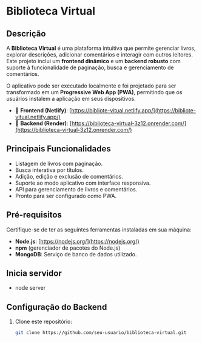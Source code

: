 # Biblioteca Virtual

## Descrição
A **Biblioteca Virtual** é uma plataforma intuitiva que permite gerenciar livros, explorar descrições, adicionar comentários e interagir com outros leitores. Este projeto inclui um **frontend dinâmico** e um **backend robusto** com suporte à funcionalidade de paginação, busca e gerenciamento de comentários.

O aplicativo pode ser executado localmente e foi projetado para ser transformado em um **Progressive Web App (PWA)**, permitindo que os usuários instalem a aplicação em seus dispositivos.

- 🔗 **Frontend (Netlify)**: [https://bibliote-vitual.netlify.app/](https://bibliote-vitual.netlify.app/)
- 🔗 **Backend (Render)**: [https://biblioteca-virtual-3z12.onrender.com/](https://biblioteca-virtual-3z12.onrender.com/)

## Principais Funcionalidades
- Listagem de livros com paginação.
- Busca interativa por títulos.
- Adição, edição e exclusão de comentários.
- Suporte ao modo aplicativo com interface responsiva.
- API para gerenciamento de livros e comentários.
- Pronto para ser configurado como PWA.

## Pré-requisitos
Certifique-se de ter as seguintes ferramentas instaladas em sua máquina:
- **Node.js**: [https://nodejs.org/](https://nodejs.org/)
- **npm** (gerenciador de pacotes do Node.js)
- **MongoDB**: Serviço de banco de dados utilizado.

## Inicia servidor
- node server

## Configuração do Backend
1. Clone este repositório:
   ```bash
   git clone https://github.com/seu-usuario/biblioteca-virtual.git
